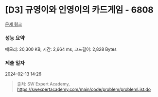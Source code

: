 # [D3] 규영이와 인영이의 카드게임 - 6808 

[문제 링크](https://swexpertacademy.com/main/code/problem/problemDetail.do?contestProbId=AWgv9va6HnkDFAW0) 

### 성능 요약

메모리: 20,300 KB, 시간: 2,664 ms, 코드길이: 2,828 Bytes

### 제출 일자

2024-02-13 14:26



> 출처: SW Expert Academy, https://swexpertacademy.com/main/code/problem/problemList.do